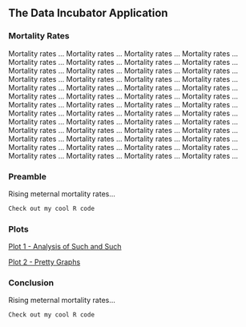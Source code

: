 ## The Data Incubator Application

### Mortality Rates

Mortality rates ... Mortality rates ... Mortality rates ... Mortality rates ... Mortality rates ... Mortality rates ... Mortality rates ... Mortality rates ... Mortality rates ... Mortality rates ... Mortality rates ... Mortality rates ... Mortality rates ... Mortality rates ... Mortality rates ... Mortality rates ... Mortality rates ... Mortality rates ... Mortality rates ... Mortality rates ... Mortality rates ... Mortality rates ... Mortality rates ... Mortality rates ... Mortality rates ... Mortality rates ... Mortality rates ... Mortality rates ... Mortality rates ... Mortality rates ... Mortality rates ... Mortality rates ... Mortality rates ... Mortality rates ... Mortality rates ... Mortality rates ... Mortality rates ... Mortality rates ... Mortality rates ... Mortality rates ... Mortality rates ... Mortality rates ... Mortality rates ... Mortality rates ... Mortality rates ... Mortality rates ... Mortality rates ... Mortality rates ... Mortality rates ... Mortality rates ... Mortality rates ... Mortality rates ... 

### Preamble

Rising meternal mortality rates...

```markdown
Check out my cool R code
```

### Plots

[Plot 1 - Analysis of Such and Such](plot1.md)

[Plot 2 - Pretty Graphs](plot2.md)


### Conclusion

Rising meternal mortality rates...

```markdown
Check out my cool R code
```
